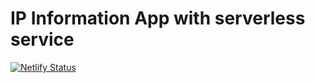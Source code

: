 # IP Information App with serverless service

[![Netlify Status](https://api.netlify.com/api/v1/badges/6b140aad-d90f-4bca-bcb6-69931bd06e18/deploy-status)](https://app.netlify.com/sites/eager-pike-6d5237/deploys)

